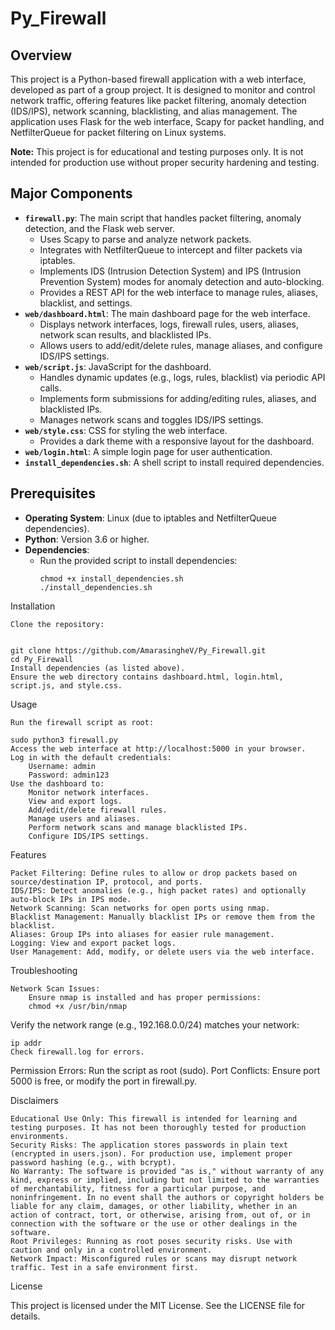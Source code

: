 # Py_Firewall

## Overview
This project is a Python-based firewall application with a web interface, developed as part of a group project. It is designed to monitor and control network traffic, offering features like packet filtering, anomaly detection (IDS/IPS), network scanning, blacklisting, and alias management. The application uses Flask for the web interface, Scapy for packet handling, and NetfilterQueue for packet filtering on Linux systems.

**Note:** This project is for educational and testing purposes only. It is not intended for production use without proper security hardening and testing.

## Major Components
- **`firewall.py`**: The main script that handles packet filtering, anomaly detection, and the Flask web server.
  - Uses Scapy to parse and analyze network packets.
  - Integrates with NetfilterQueue to intercept and filter packets via iptables.
  - Implements IDS (Intrusion Detection System) and IPS (Intrusion Prevention System) modes for anomaly detection and auto-blocking.
  - Provides a REST API for the web interface to manage rules, aliases, blacklist, and settings.
- **`web/dashboard.html`**: The main dashboard page for the web interface.
  - Displays network interfaces, logs, firewall rules, users, aliases, network scan results, and blacklisted IPs.
  - Allows users to add/edit/delete rules, manage aliases, and configure IDS/IPS settings.
- **`web/script.js`**: JavaScript for the dashboard.
  - Handles dynamic updates (e.g., logs, rules, blacklist) via periodic API calls.
  - Implements form submissions for adding/editing rules, aliases, and blacklisted IPs.
  - Manages network scans and toggles IDS/IPS settings.
- **`web/style.css`**: CSS for styling the web interface.
  - Provides a dark theme with a responsive layout for the dashboard.
- **`web/login.html`**: A simple login page for user authentication.
- **`install_dependencies.sh`**: A shell script to install required dependencies.

## Prerequisites
- **Operating System**: Linux (due to iptables and NetfilterQueue dependencies).
- **Python**: Version 3.6 or higher.
- **Dependencies**:
  - Run the provided script to install dependencies:
    ```
    chmod +x install_dependencies.sh
    ./install_dependencies.sh

Installation

    Clone the repository:
    

    git clone https://github.com/AmarasingheV/Py_Firewall.git
    cd Py_Firewall
    Install dependencies (as listed above).
    Ensure the web directory contains dashboard.html, login.html, script.js, and style.css.

Usage

    Run the firewall script as root:

    sudo python3 firewall.py
    Access the web interface at http://localhost:5000 in your browser.
    Log in with the default credentials:
        Username: admin
        Password: admin123
    Use the dashboard to:
        Monitor network interfaces.
        View and export logs.
        Add/edit/delete firewall rules.
        Manage users and aliases.
        Perform network scans and manage blacklisted IPs.
        Configure IDS/IPS settings.

Features

    Packet Filtering: Define rules to allow or drop packets based on source/destination IP, protocol, and ports.
    IDS/IPS: Detect anomalies (e.g., high packet rates) and optionally auto-block IPs in IPS mode.
    Network Scanning: Scan networks for open ports using nmap.
    Blacklist Management: Manually blacklist IPs or remove them from the blacklist.
    Aliases: Group IPs into aliases for easier rule management.
    Logging: View and export packet logs.
    User Management: Add, modify, or delete users via the web interface.

Troubleshooting

    Network Scan Issues:
        Ensure nmap is installed and has proper permissions: 
        chmod +x /usr/bin/nmap


Verify the network range (e.g., 192.168.0.0/24) matches your network:

    ip addr
    Check firewall.log for errors.


Permission Errors: Run the script as root (sudo).
Port Conflicts: Ensure port 5000 is free, or modify the port in firewall.py.

Disclaimers

    Educational Use Only: This firewall is intended for learning and testing purposes. It has not been thoroughly tested for production environments.
    Security Risks: The application stores passwords in plain text (encrypted in users.json). For production use, implement proper password hashing (e.g., with bcrypt).
    No Warranty: The software is provided "as is," without warranty of any kind, express or implied, including but not limited to the warranties of merchantability, fitness for a particular purpose, and noninfringement. In no event shall the authors or copyright holders be liable for any claim, damages, or other liability, whether in an action of contract, tort, or otherwise, arising from, out of, or in connection with the software or the use or other dealings in the software.
    Root Privileges: Running as root poses security risks. Use with caution and only in a controlled environment.
    Network Impact: Misconfigured rules or scans may disrupt network traffic. Test in a safe environment first.

License

This project is licensed under the MIT License. See the LICENSE file for details.
